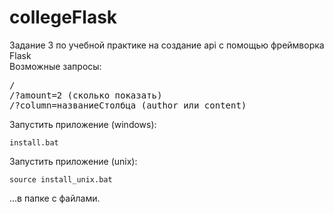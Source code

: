 # collegeFlask
Задание 3 по учебной практике на создание api с помощью фреймворка Flask
<br>
Возможные запросы:<br>
<pre>
/
/?amount=2 (сколько показать)
/?column=названиеCтолбца (author или content)
</pre>
Запустить приложение (windows):
```
install.bat
```
Запустить приложение (unix):
```
source install_unix.bat
```
...в папке с файлами.
